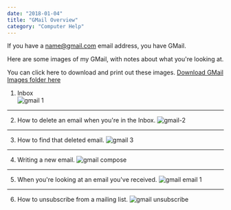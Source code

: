 ```yaml
---
date: "2018-01-04"
title: "GMail Overview"
category: "Computer Help"
---
```



If you have a name@gmail.com email address, you have GMail. 

Here are some images of my GMail, with notes about what you're looking at.

You can click here to download and print out these images. 
[Download GMail Images folder here](https://www.dropbox.com/sh/a3l8qopt83gjewr/AABY-t0WE_pMhMn7OPl5dykia?dl=1 "GMail Images - Folder for Download")

1. Inbox  
![gmail 1](https://s3-us-west-2.amazonaws.com/s.cdpn.io/459919/gmail_1.png) 

***

2. How to delete an email when you're in the Inbox.
![gmail-2](https://s3-us-west-2.amazonaws.com/s.cdpn.io/459919/gmail-2.png) 

***

3. How to find that deleted email.
![gmail 3](https://s3-us-west-2.amazonaws.com/s.cdpn.io/459919/gmail_3.png)

***

4. Writing a new email.
![gmail compose](https://s3-us-west-2.amazonaws.com/s.cdpn.io/459919/gmail_compose.png) 

***

5. When you're looking at an email you've received. 
![gmail email 1](https://s3-us-west-2.amazonaws.com/s.cdpn.io/459919/gmail_email_1.png) 

***

6. How to unsubscribe from a mailing list.
![gmail unsubscribe](https://s3-us-west-2.amazonaws.com/s.cdpn.io/459919/gmail_unsubscribe.png) 
